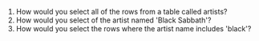1. How would you select all of the rows from a table called artists?
2. How would you select of the artist named 'Black Sabbath'?
3. How would you select the rows where the artist name includes 'black'?
